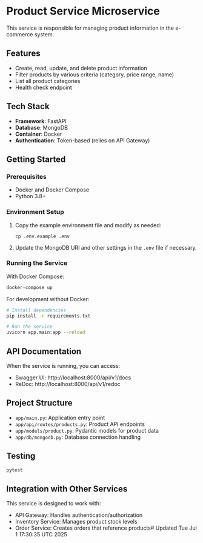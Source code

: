 # Product Service Microservice

This service is responsible for managing product information in the e-commerce system.

## Features

- Create, read, update, and delete product information
- Filter products by various criteria (category, price range, name)
- List all product categories
- Health check endpoint

## Tech Stack

- **Framework**: FastAPI
- **Database**: MongoDB
- **Container**: Docker
- **Authentication**: Token-based (relies on API Gateway)

## Getting Started

### Prerequisites

- Docker and Docker Compose
- Python 3.8+

### Environment Setup

1. Copy the example environment file and modify as needed:
   ```
   cp .env.example .env
   ```

2. Update the MongoDB URI and other settings in the `.env` file if necessary.

### Running the Service

With Docker Compose:

```bash
docker-compose up
```

For development without Docker:

```bash
# Install dependencies
pip install -r requirements.txt

# Run the service
uvicorn app.main:app --reload
```

## API Documentation

When the service is running, you can access:

- Swagger UI: http://localhost:8000/api/v1/docs
- ReDoc: http://localhost:8000/api/v1/redoc

## Project Structure

- `app/main.py`: Application entry point
- `app/api/routes/products.py`: Product API endpoints
- `app/models/product.py`: Pydantic models for product data
- `app/db/mongodb.py`: Database connection handling

## Testing

```bash
pytest
```

## Integration with Other Services

This service is designed to work with:

- API Gateway: Handles authentication/authorization
- Inventory Service: Manages product stock levels
- Order Service: Creates orders that reference products# Updated Tue Jul  1 17:30:35 UTC 2025
